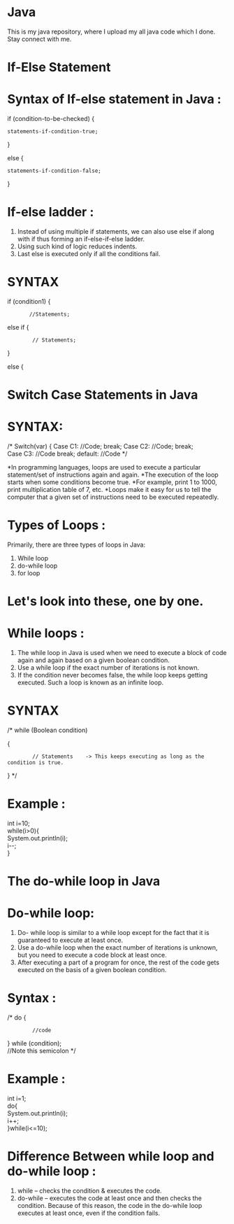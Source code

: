 # Java
This is my java repository, where I upload my all java code which I done. Stay connect with me.

# If-Else Statement
# Syntax of If-else statement in Java :

if (condition-to-be-checked) {

	statements-if-condition-true;
 
}

else {

	statements-if-condition-false;
 
} 


# If-else ladder : 
1) Instead of using multiple if statements, we can also use else if along with if thus forming an if-else-if-else ladder.
2) Using such kind of logic reduces indents.
3) Last else is executed only if all the conditions fail.
# SYNTAX
 if (condition1) {

           //Statements;
else if {
 
            // Statements;

 }

 else {

# Switch Case Statements in Java
# SYNTAX:
/*
Switch(var) {
 	Case C1:
 		//Code;	
 		break;
 	Case C2:
 		//Code;
 		break;	
 	Case C3:
		//Code
		break;
	default:
		//Code
*/

*In programming languages, loops are used to execute a particular statement/set of instructions again and again.
*The execution of the loop starts when some conditions become true.
*For example, print 1 to 1000, print multiplication table of 7, etc.
*Loops make it easy for us to tell the computer that a given set of instructions need to be executed repeatedly.

# Types of Loops :
Primarily, there are three types of loops in Java:

1) While loop
2) do-while loop
3) for loop
# Let's look into these, one by one.

# While loops :
1) The while loop in Java is used when we need to execute a block of code again and again based on a given boolean condition.
2) Use a while loop if the exact number of iterations is not known.
3) If the condition never becomes false, the while loop keeps getting executed. Such a loop is known as an infinite loop.

# SYNTAX
/*
while (Boolean condition)

{

            // Statements    -> This keeps executing as long as the condition is true.

}
*/

# Example : 
int i=10;  
while(i>0){  
System.out.println(i);  
i--;  
}  

# The do-while loop in Java

# Do-while loop:
1) Do- while loop is similar to a while loop except for the fact that it is guaranteed to execute at least once.
2) Use a do-while loop when the exact number of iterations is unknown, but you need to execute a code block at least once.
3) After executing a part of a program for once, the rest of the code gets executed on the basis of a given boolean condition.

# Syntax :
/* do {

            //code

} while (condition);            
//Note this semicolon */

# Example : 
int i=1;  
do{  
System.out.println(i);  
i++;  
}while(i<=10); 

# Difference Between while loop and do-while loop :
1) while – checks the condition & executes the code.
2) do-while – executes the code at least once and then checks the condition. Because of this reason, the code in the do-while loop executes at least once, even if the condition fails.
